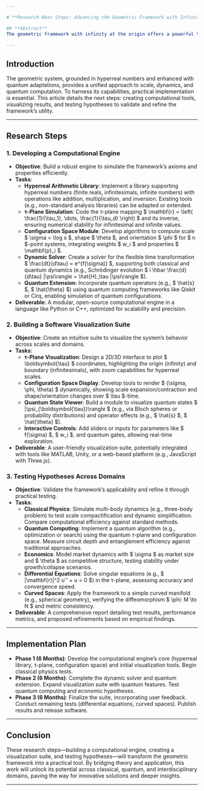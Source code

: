 ```yaml
---

# **Research Next Steps: Advancing the Geometric Framework with Infinity at the Origin**

## **Abstract**
The geometric framework with infinity at the origin offers a powerful tool for analyzing phenomena across scales, from classical dynamics to quantum computing. To transition this system from theoretical construct to practical application, this article outlines key research steps: developing a computational engine, building a software visualization suite, and testing hypotheses across diverse domains. These efforts aim to unlock the framework’s potential, enabling real-world insights and innovations.

---
```


## **Introduction**
The geometric system, grounded in hyperreal numbers and enhanced with quantum adaptations, provides a unified approach to scale, dynamics, and quantum computation. To harness its capabilities, practical implementation is essential. This article details the next steps: creating computational tools, visualizing results, and testing hypotheses to validate and refine the framework’s utility.

---

## **Research Steps**

### **1. Developing a Computational Engine**
- **Objective**: Build a robust engine to simulate the framework’s axioms and properties efficiently.
- **Tasks**:
  - **Hyperreal Arithmetic Library**: Implement a library supporting hyperreal numbers (finite reals, infinitesimals, infinite numbers) with operations like addition, multiplication, and inversion. Existing tools (e.g., non-standard analysis libraries) can be adapted or extended.
  - **τ-Plane Simulation**: Code the τ-plane mapping $ \mathbf{r} = \left( \frac{1}{\tau_1}, \dots, \frac{1}{\tau_d} \right) $ and its inverse, ensuring numerical stability for infinitesimal and infinite values.
  - **Configuration Space Module**: Develop algorithms to compute scale $ \sigma = \log s $, shape $ \theta $, and orientation $ \phi $ for $ n $-point systems, integrating weights $ w_i $ and properties $ \mathbf{p}_i $.
  - **Dynamic Solver**: Create a solver for the flexible time transformation $ \frac{dt}{d\tau} = e^{f(\sigma)} $, supporting both classical and quantum dynamics (e.g., Schrödinger evolution $ i \hbar \frac{d}{d\tau} |\psi\rangle = \hat{H}_\tau |\psi\rangle $).
  - **Quantum Extension**: Incorporate quantum operators (e.g., $ \hat{s} $, $ \hat{\theta} $) using quantum computing frameworks like Qiskit or Cirq, enabling simulation of quantum configurations.
- **Deliverable**: A modular, open-source computational engine in a language like Python or C++, optimized for scalability and precision.

### **2. Building a Software Visualization Suite**
- **Objective**: Create an intuitive suite to visualize the system’s behavior across scales and domains.
- **Tasks**:
  - **τ-Plane Visualization**: Design a 2D/3D interface to plot $ \boldsymbol{\tau} $ coordinates, highlighting the origin (infinity) and boundary (infinitesimals), with zoom capabilities for hyperreal scales.
  - **Configuration Space Display**: Develop tools to render $ (\sigma, \phi, \theta) $ dynamically, showing scale expansion/contraction and shape/orientation changes over $ \tau $-time.
  - **Quantum State Viewer**: Build a module to visualize quantum states $ |\psi_{\boldsymbol{\tau}}\rangle $ (e.g., via Bloch spheres or probability distributions) and operator effects (e.g., $ \hat{s} $, $ \hat{\theta} $).
  - **Interactive Controls**: Add sliders or inputs for parameters like $ f(\sigma) $, $ w_i $, and quantum gates, allowing real-time exploration.
- **Deliverable**: A user-friendly visualization suite, potentially integrated with tools like MATLAB, Unity, or a web-based platform (e.g., JavaScript with Three.js).

### **3. Testing Hypotheses Across Domains**
- **Objective**: Validate the framework’s applicability and refine it through practical testing.
- **Tasks**:
  - **Classical Physics**: Simulate multi-body dynamics (e.g., three-body problem) to test scale compactification and dynamic simplification. Compare computational efficiency against standard methods.
  - **Quantum Computing**: Implement a quantum algorithm (e.g., optimization or search) using the quantum τ-plane and configuration space. Measure circuit depth and entanglement efficiency against traditional approaches.
  - **Economics**: Model market dynamics with $ \sigma $ as market size and $ \theta $ as competitive structure, testing stability under growth/collapse scenarios.
  - **Differential Equations**: Solve singular equations (e.g., $ |\mathbf{r}|^2 u'' + u = 0 $) in the τ-plane, assessing accuracy and convergence speed.
  - **Curved Spaces**: Apply the framework to a simple curved manifold (e.g., spherical geometry), verifying the diffeomorphism $ \phi: M \to N $ and metric consistency.
- **Deliverable**: A comprehensive report detailing test results, performance metrics, and proposed refinements based on empirical findings.

---

## **Implementation Plan**
- **Phase 1 (6 Months)**: Develop the computational engine’s core (hyperreal library, τ-plane, configuration space) and initial visualization tools. Begin classical physics tests.
- **Phase 2 (6 Months)**: Complete the dynamic solver and quantum extension. Expand visualization suite with quantum features. Test quantum computing and economic hypotheses.
- **Phase 3 (6 Months)**: Finalize the suite, incorporating user feedback. Conduct remaining tests (differential equations, curved spaces). Publish results and release software.

---

## **Conclusion**
These research steps—building a computational engine, creating a visualization suite, and testing hypotheses—will transform the geometric framework into a practical tool. By bridging theory and application, this work will unlock its potential across classical, quantum, and interdisciplinary domains, paving the way for innovative solutions and deeper insights.

--- 
